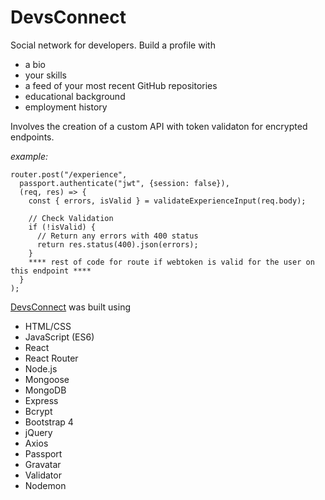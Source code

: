 # DevsConnect
Social network for developers.  Build a profile with
* a bio
* your skills
* a feed of your most recent GitHub repositories
* educational background
* employment history

Involves the creation of a custom API with token validaton for encrypted endpoints.

*example:*
```
router.post("/experience", 
  passport.authenticate("jwt", {session: false}),
  (req, res) => {
    const { errors, isValid } = validateExperienceInput(req.body);

    // Check Validation
    if (!isValid) {
      // Return any errors with 400 status
      return res.status(400).json(errors);
    }
    **** rest of code for route if webtoken is valid for the user on this endpoint ****
  }
);
 ```
    

[DevsConnect](http://www.devsconnect.com/) was built using
* HTML/CSS
* JavaScript (ES6)
* React
* React Router
* Node.js
* Mongoose
* MongoDB
* Express
* Bcrypt
* Bootstrap 4
* jQuery
* Axios
* Passport
* Gravatar
* Validator
* Nodemon

